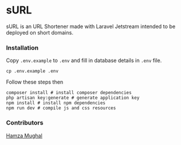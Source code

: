 # sURL

sURL is an URL Shortener made with Laravel Jetstream intended to be deployed on short domains.

### Installation
Copy `.env.example` to `.env` and fill in database details in `.env` file.
```
cp .env.example .env
```

Follow these steps then
```
composer install # install composer dependencies
php artisan key:generate # generate application key
npm install # install npm dependencies
npm run dev # compile js and css resources
```

### Contributors
[Hamza Mughal](https://prodesquare.com)
